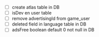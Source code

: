  - [ ] create atlas table in DB
 - [ ] isDev en user table
 - [ ] remove advertisingId from game_user
 - [ ] deleted field in language table in DB
 - [ ] adsFree boolean default 0 not null in DB